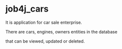 # job4j_cars

It is application for car sale enterprise.

There are cars, engines, owners entities in the database

that can be viewed, updated or deleted.